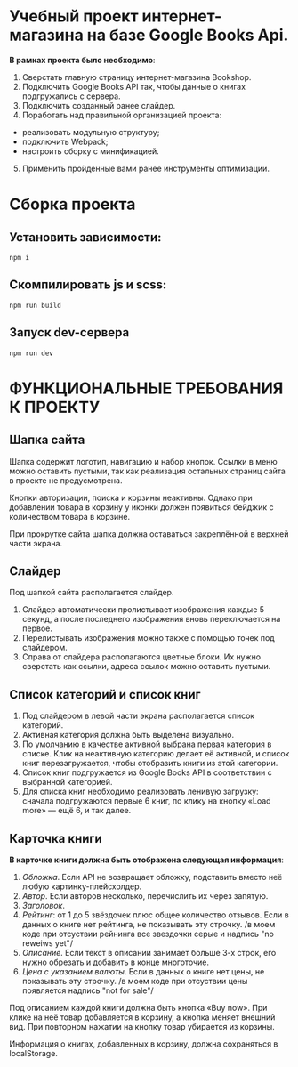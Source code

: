 # Учебный проект интернет-магазина на базе Google Books Api.

**В рамках проекта было необходимо**:

1. Сверстать главную страницу интернет-магазина Bookshop.
2. Подключить Google Books API так, чтобы данные о книгах подгружались с сервера.
3. Подключить созданный ранее слайдер.
4. Поработать над правильной организацией проекта:
  - реализовать модульную структуру;
  - подключить Webpack;
  - настроить сборку с минификацией.
5. Применить пройденные вами ранее инструменты оптимизации.

# Сборка проекта

## Установить зависимости:
```
npm i
```
## Скомпилировать js и scss:
```
npm run build
```
## Запуск dev-сервера
```
npm run dev
```

# ФУНКЦИОНАЛЬНЫЕ ТРЕБОВАНИЯ К ПРОЕКТУ
## Шапка сайта
Шапка содержит логотип, навигацию и набор кнопок. Ссылки в меню можно оставить пустыми, так как реализация остальных страниц сайта в проекте не предусмотрена.

Кнопки авторизации, поиска и корзины неактивны. Однако при добавлении товара в корзину у иконки должен появиться бейджик с количеством товара в корзине.

При прокрутке сайта шапка должна оставаться закреплённой в верхней части экрана.

## Слайдер
Под шапкой сайта располагается слайдер.

1. Слайдер автоматически пролистывает изображения каждые 5 секунд, а после последнего изображения вновь переключается на первое.
2. Перелистывать изображения можно также с помощью точек под слайдером.
3. Справа от слайдера располагаются цветные блоки. Их нужно сверстать как ссылки, адреса ссылок можно оставить пустыми.

## Список категорий и список книг

1. Под слайдером в левой части экрана располагается список категорий.
2. Активная категория должна быть выделена визуально.
3. По умолчанию в качестве активной выбрана первая категория в списке. Клик на неактивную категорию делает её активной, и список книг перезагружается, чтобы отобразить книги из этой категории.
4. Список книг подгружается из Google Books API в соответствии с выбранной категорией.
5. Для списка книг необходимо реализовать ленивую загрузку: сначала подгружаются первые 6 книг, по клику на кнопку «Load more» — ещё 6, и так далее.

## Карточка книги

**В карточке книги должна быть отображена следующая информация**:

1. *Обложка*. Если API не возвращает обложку, подставить вместо неё любую картинку-плейсхолдер.
2. *Автор*. Если авторов несколько, перечислить их через запятую.
3. *Заголовок*.
4. *Рейтинг*: от 1 до 5 звёздочек плюс общее количество отзывов. Если в данных о книге нет рейтинга, не показывать эту строчку. /в моем коде при отсуствии рейнинга все звездочки серые и надпись "no reweiws yet"/
5. *Описание*. Если текст в описании занимает больше 3-х строк, его нужно обрезать и добавить в конце многоточие.
6. *Цена с указанием валюты*. Если в данных о книге нет цены, не показывать эту строчку. /в моем коде при отсуствии цены появляется надпись "not for sale"/

Под описанием каждой книги должна быть кнопка «Buy now». При клике на неё товар добавляется в корзину, а кнопка меняет внешний вид. При повторном нажатии на кнопку товар убирается из корзины.

Информация о книгах, добавленных в корзину, должна сохраняться в localStorage.
